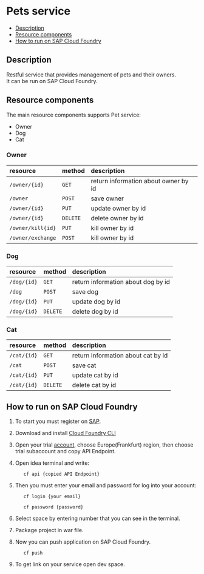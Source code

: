 # Pets service

* [Description](#description)
* [Resource components](#Resource-components)
* [How to run on SAP Cloud Foundry](#How-to-run-on-SAP-Cloud-Foundry)


## Description

Restful service that provides management of pets and their owners.  
It can be run on SAP Cloud Foundry.

## Resource components

The main resource components supports Pet service:

- Owner
- Dog
- Cat

### Owner

| resource | method | description |
|:-----------------|:------------------|:------------------|
| `/owner/{id}`      |   `GET`   | return information about owner by id |
| `/owner`           |   `POST`  | save owner |
| `/owner/{id}`      |   `PUT`   | update owner by id |
| `/owner/{id}`      |  `DELETE` | delete owner by id |
| `/owner/kill{id}`  |   `PUT`   | kill owner by id |
| `/owner/exchange`  |   `POST`  | kill owner by id |

### Dog

| resource | method | description |
|:-----------------|:------------------|:------------------|
| `/dog/{id}`      |   `GET`   | return information about dog by id |
| `/dog`           |   `POST`  | save dog |
| `/dog/{id}`      |   `PUT`   | update dog by id |
| `/dog/{id}`      |  `DELETE` | delete dog by id |

### Cat

| resource | method | description |
|:-----------------|:------------------|:------------------|
| `/cat/{id}`      |   `GET`   | return information about cat by id |
| `/cat`           |   `POST`  | save cat |
| `/cat/{id}`      |   `PUT`   | update cat by id |
| `/cat/{id}`      |  `DELETE` | delete cat by id |

## How to run on SAP Cloud Foundry

1. To start you must register on [SAP](https://www.sap.com/).

2. Download and install [Cloud Foundry CLI](https://github.com/cloudfoundry/cli)

3. Open your trial [account](https://cockpit.hanatrial.ondemand.com/trial/#/home/trial), choose Europe(Frankfurt) region,
   then choose trial subaccount and copy API Endpoint.
   
3. Open idea terminal and write:

   ```
      cf api {copied API Endpoint}
   ```
   
4. Then you must enter your email and password for log into your account:

   ```
      cf login {your email}
   ```
   
   ```
      cf password {password}
   ```
   
5. Select space by entering number that you can see in the terminal.

6. Package project in war file.
   
6. Now you can push application on SAP Cloud Foundry.
   
   ```
      cf push
   ```
   
7. To get link on your service open dev space.